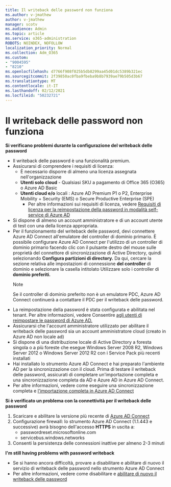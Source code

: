 ```yaml
---
title: Il writeback delle password non funziona
ms.author: v-jmathew
author: v-jmathew
manager: scotv
ms.audience: Admin
ms.topic: article
ms.service: o365-administration
ROBOTS: NOINDEX, NOFOLLOW
localization_priority: Normal
ms.collection: Adm_O365
ms.custom:
- "9004595"
- "8210"
ms.openlocfilehash: d7766f908f025b5db8299aa45d01dc5389b321ec
ms.sourcegitcommit: 2f39850ac0fba9fbeba9b8b7939ae79b505d3b67
ms.translationtype: MT
ms.contentlocale: it-IT
ms.lasthandoff: 02/12/2021
ms.locfileid: "50232721"
---
```

# <a name="password-writeback-is-not-working"></a>Il writeback delle password non funziona

**Si verificano problemi durante la configurazione del writeback delle password**

- Il writeback delle password è una funzionalità premium.
- Assicurarsi di comprendere i requisiti di licenza:
  - È necessario disporre di almeno una licenza assegnata nell'organizzazione
  - **Utenti solo cloud** - Qualsiasi SKU a pagamento di Office 365 (O365) o Azure AD Basic
  - **Utenti cloud e/o** locali : Azure AD Premium P1 o P2, Enterprise Mobility + Security (EMS) o Secure Productive Enterprise (SPE)
    - Per altre informazioni sui requisiti di licenza, vedere [Requisiti di licenza per la reimpostazione della password in modalità self-service di Azure AD](https://docs.microsoft.com/azure/active-directory/active-directory-passwords-licensing)
- Si dispone di almeno un account amministratore e di un account utente di test con una della licenza appropriata.
- Per il funzionamento del writeback delle password, devi connettere Azure AD Connect all'emulatore del controller di dominio primario. È possibile configurare Azure AD Connect per l'utilizzo  di un controller di dominio primario facendo clic con il pulsante destro del mouse sulle proprietà del connettore di sincronizzazione di Active Directory, quindi selezionando **Configura partizioni di directory.** Da qui, cercare la sezione relativa alle impostazioni di connessione **del controller** di dominio e selezionare la casella intitolato Utilizzare solo i controller di **dominio preferiti.**
  > [!NOTE]
  > Se il controller di dominio preferito non è un emulatore PDC, Azure AD Connect continuerà a contattare il PDC per il writeback delle password.
- La reimpostazione della password è stata configurata e abilitata nel tenant. Per altre informazioni, vedere Consentire [agli utenti di reimpostare le password di Azure AD.](https://docs.microsoft.com/azure/active-directory/active-directory-passwords-getting-started)
- Assicurarsi che l'account amministratore utilizzato per abilitare il writeback delle password sia un account amministratore cloud (creato in Azure AD non locale ad)
- Si dispone di una distribuzione locale di Active Directory a foresta singola o a più foreste che esegue Windows Server 2008 R2, Windows Server 2012 o Windows Server 2012 R2 con i Service Pack più recenti installati
- Hai installato lo strumento Azure AD Connect e hai preparato l'ambiente AD per la sincronizzazione con il cloud. Prima di testare il writeback delle password, assicurati di completare un'importazione completa e una sincronizzazione completa da AD e Azure AD in Azure AD Connect.
- Per altre informazioni, vedere come eseguire una sincronizzazione completa e [l'importazione completa in Azure AD Connect](https://docs.microsoft.com/azure/active-directory/connect/active-directory-aadconnectsync-operations)

**Si è verificato un problema con la connettività per il writeback delle password**

1. Scaricare e abilitare la versione più recente di [Azure AD Connect](https://www.microsoft.com/download/details.aspx?id=47594)
2. Configurazione firewall: lo strumento Azure AD Connect (1.1.443 e successive) avrà bisogno dell'accesso **HTTPS** in uscita a:
    - passwordreset.microsoftonline.com
    - servicebus.windows.networks
3. Consenti la persistenza delle connessioni inattive per almeno 2-3 minuti

**I'm still having problems with password writeback**

- Se si hanno ancora difficoltà, provare a disabilitare e abilitare di nuovo il servizio di writeback delle password nello strumento Azure AD Connect
- Per altre informazioni, vedere come disabilitare e [abilitare di nuovo il writeback delle password](https://docs.microsoft.com/azure/active-directory/active-directory-passwords-troubleshoot)
